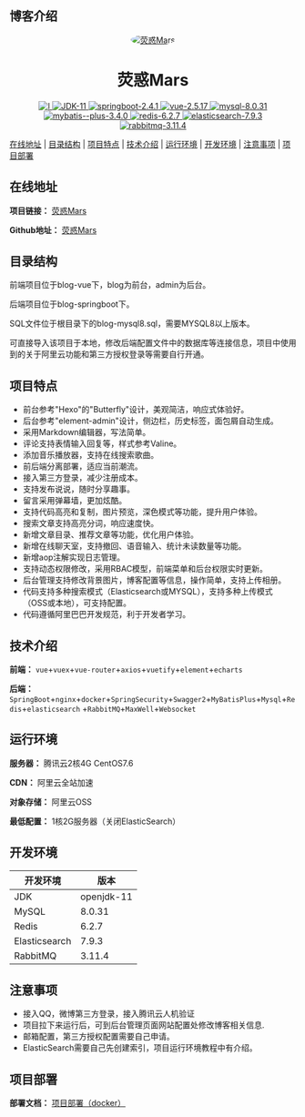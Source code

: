 ## 博客介绍

<center>
  <a href="https://th.yinghuomars.xyz">
    <img src="https://oos.yinghuomars.xyz/avatar/adce3fe8eadf84abffed6b1c5fb870b3.png" alt="荧惑Mars" style="border-radius: 50%">
  </a>
</center>

<h1 align="center">
   荧惑Mars
</h1>

<center>
   <a href="https://github.com/yinghuomars/mars-microblog" target="_blank">
      <img src="https://img.shields.io/hexpm/l/plug.svg" alt="l"/>
      <img src="https://img.shields.io/badge/JDK-11-green.svg" alt="JDK-11"/>
      <img src="https://img.shields.io/badge/springboot-2.4.1-green" alt="springboot-2.4.1"/>
      <img src="https://img.shields.io/badge/vue-2.5.17-green" alt="vue-2.5.17"/>
      <img src="https://img.shields.io/badge/mysql-8.0.31-green" alt="mysql-8.0.31"/>
      <img src="https://img.shields.io/badge/mybatis--plus-3.4.0-green" alt="mybatis--plus-3.4.0"/>
      <img src="https://img.shields.io/badge/redis-6.2.7-green" alt="redis-6.2.7"/>
      <img src="https://img.shields.io/badge/elasticsearch-7.9.3-green" alt="elasticsearch-7.9.3"/>
      <img src="https://img.shields.io/badge/rabbitmq-3.11.4-green" alt="rabbitmq-3.11.4"/>
   </a>
</center>

[在线地址](#在线地址) | [目录结构](#目录结构) | [项目特点](#项目特点) | [技术介绍](#技术介绍) | [运行环境](#运行环境) | [开发环境](#开发环境) | [注意事项](#注意事项)
| [项目部署](#项目部署)

## 在线地址

**项目链接：** <a href="https://th.yinghuomars.xyz" target="_blank">荧惑Mars</a>

**Github地址：** <a href="https://github.com/yinghuomars/mars-microblog" target="_blank">荧惑Mars</a>

## 目录结构

前端项目位于blog-vue下，blog为前台，admin为后台。

后端项目位于blog-springboot下。

SQL文件位于根目录下的blog-mysql8.sql，需要MYSQL8以上版本。

可直接导入该项目于本地，修改后端配置文件中的数据库等连接信息，项目中使用到的关于阿里云功能和第三方授权登录等需要自行开通。

## 项目特点

- 前台参考"Hexo"的"Butterfly"设计，美观简洁，响应式体验好。
- 后台参考"element-admin"设计，侧边栏，历史标签，面包屑自动生成。
- 采用Markdown编辑器，写法简单。
- 评论支持表情输入回复等，样式参考Valine。
- 添加音乐播放器，支持在线搜索歌曲。
- 前后端分离部署，适应当前潮流。
- 接入第三方登录，减少注册成本。
- 支持发布说说，随时分享趣事。
- 留言采用弹幕墙，更加炫酷。
- 支持代码高亮和复制，图片预览，深色模式等功能，提升用户体验。
- 搜索文章支持高亮分词，响应速度快。
- 新增文章目录、推荐文章等功能，优化用户体验。
- 新增在线聊天室，支持撤回、语音输入、统计未读数量等功能。
- 新增aop注解实现日志管理。
- 支持动态权限修改，采用RBAC模型，前端菜单和后台权限实时更新。
- 后台管理支持修改背景图片，博客配置等信息，操作简单，支持上传相册。
- 代码支持多种搜索模式（Elasticsearch或MYSQL），支持多种上传模式（OSS或本地），可支持配置。
- 代码遵循阿里巴巴开发规范，利于开发者学习。

## 技术介绍

**前端：** `vue`+`vuex`+`vue-router`+`axios`+`vuetify`+`element`+`echarts`

**后端：** `SpringBoot`+`nginx`+`docker`+`SpringSecurity`+`Swagger2`+`MyBatisPlus`+`Mysql`+`Redis`+`elasticsearch`
+`RabbitMQ`+`MaxWell`+`Websocket`

## 运行环境

**服务器：** 腾讯云2核4G CentOS7.6

**CDN：** 阿里云全站加速

**对象存储：** 阿里云OSS

**最低配置：** 1核2G服务器（关闭ElasticSearch）

## 开发环境

| 开发环境           | 版本         |
|----------------|------------|
| JDK            | openjdk-11 |
| MySQL          | 8.0.31     |
| Redis          | 6.2.7      |
| Elasticsearch  | 7.9.3      |
| RabbitMQ       | 3.11.4     |

## 注意事项

- 接入QQ，微博第三方登录，接入腾讯云人机验证
- 项目拉下来运行后，可到后台管理页面网站配置处修改博客相关信息.
- 邮箱配置，第三方授权配置需要自己申请。
- ElasticSearch需要自己先创建索引，项目运行环境教程中有介绍。

## 项目部署

**部署文档：** <a href="https://github.com/yinghuomars/mars-microblog/DEPLOY.md" target="_blank">项目部署（docker）</a>